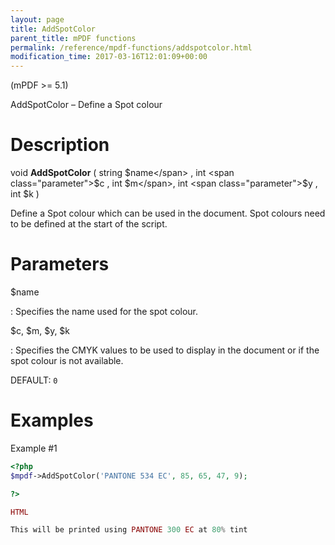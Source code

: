 ```yaml
---
layout: page
title: AddSpotColor
parent_title: mPDF functions
permalink: /reference/mpdf-functions/addspotcolor.html
modification_time: 2017-03-16T12:01:09+00:00
---
```



(mPDF >= 5.1)

AddSpotColor – Define a Spot colour

# Description

void **AddSpotColor** ( 
string <span class="parameter">$name</span> , 
int <span class="parameter">$c</span> , 
int <span class="parameter">$m</span>, 
int <span class="parameter">$y</span> , 
int <span class="parameter">$k</span> )

Define a Spot colour which can be used in the document. Spot colours need to be defined at the start of the script.

# Parameters

<span class="parameter">$name</span>

: Specifies the name used for the spot colour.

<span class="parameter">$c, $m, $y, $k</span>

: Specifies the CMYK values to be used to display in the document or if the spot colour is not available.

  <span class="smallblock">DEFAULT</span>: `0`

# Examples

Example #1

```php
<?php
$mpdf->AddSpotColor('PANTONE 534 EC', 85, 65, 47, 9);

?>

HTML

This will be printed using PANTONE 300 EC at 80% tint


```
